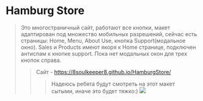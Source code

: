 # Hamburg Store
>Это многостраничный сайт, работают все кнопки, макет адаптирован под множество мобильных разрешений, сейчас есть страницы: Home, Menu, About Use, кнопка Support(модальное окно). Sales и Products имеют якоря к Home странице, подключен антиспам к кнопке support.
Пока нет модальных окон для трех кнопок справа. 
>>Сайт - https://8soulkeeper8.github.io/HamburgStore/
>>>Надеюсь ребята будут смотреть на этот макет сытыми, иначе это будет тяжко:)
>>>![](https://platinmods.com/data/avatars/o/1368/1368550.jpg?1604114215)
